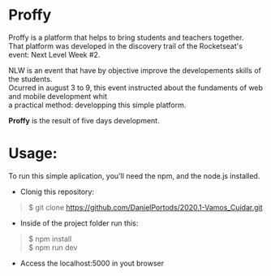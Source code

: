 # Proffy
Proffy is a platform that helps to bring students and teachers together.<br>
That platform was developed in the discovery trail of the Rocketseat's event: Next Level Week #2.

NLW is an event that have by objective improve the developements skills of the students.<br>
Ocurred in august 3 to 9, this event instructed about the fundaments of web and mobile development whit<br>
a practical method: developping this simple platform.

<strong>Proffy</strong> is the result of five days development.

# Usage:
To run this simple aplication, you'll need the npm, and the node.js installed.
- Clonig this repository:
> $ git clone https://github.com/DanielPortods/2020.1-Vamos_Cuidar.git

- Inside of the project folder run this:
> $ npm install <br>
> $ npm run dev

- Access the localhost:5000 in yout browser